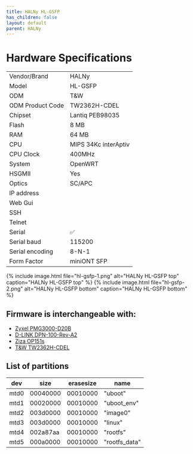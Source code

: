 ```yaml
---
title: HALNy HL-GSFP
has_children: false
layout: default
parent: HALNy
---
```


# Hardware Specifications

|                  |                      |
| ---------------- | -------------------- |
| Vendor/Brand     | HALNy                |
| Model            | HL-GSFP              |
| ODM              | T&W                  |
| ODM Product Code | TW2362H-CDEL         |
| Chipset          | Lantiq PEB98035      |
| Flash            | 8 MB                 |
| RAM              | 64 MB                |
| CPU              | MIPS 34Kc interAptiv |
| CPU Clock        | 400MHz               |
| System           | OpenWRT              |
| HSGMII           | Yes                  |
| Optics           | SC/APC               |
| IP address       |                      |
| Web Gui          |                      |
| SSH              |                      |
| Telnet           |                      |
| Serial           | ✅                   |
| Serial baud      | 115200               |
| Serial encoding  | 8-N-1                |
| Form Factor      | miniONT SFP          |

{% include image.html file="hl-gsfp-1.png"  alt="HALNy HL-GSFP top" caption="HALNy HL-GSFP top" %}
{% include image.html file="hl-gsfp-2.png"  alt="HALNy HL-GSFP bottom" caption="HALNy HL-GSFP bottom" %}

## Firmware is interchangeable with:

- [Zyxel PMG3000-D20B](/ont-zyxel-pmg3000-d20b)
- [D-LINK DPN-100-Rev-A2](/ont-d-link-dpn-100-rev-a2)
- [Ziza OP151s](/ont-ziza-op151s)
- [T&W TW2362H-CDEL](/ont-t-w-tw2362h-cdel)

## List of partitions

| dev  | size     | erasesize | name          |
| ---- | -------- | --------- | ------------- |
| mtd0 | 00040000 | 00010000  | "uboot"       |
| mtd1 | 00020000 | 00010000  | "uboot_env"   |
| mtd2 | 003d0000 | 00010000  | "image0"      |
| mtd3 | 003d0000 | 00010000  | "linux"       |
| mtd4 | 002a87aa | 00010000  | "rootfs"      |
| mtd5 | 000a0000 | 00010000  | "rootfs_data" |


